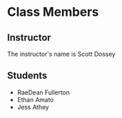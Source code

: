 
# Class Members

## Instructor

The instructor's name is Scott Dossey

## Students

* RaeDean Fullerton
* Ethan Amato
* Jess Athey
